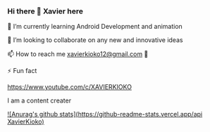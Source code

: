### Hi there 👋 Xavier here
 

 🌱 I’m currently learning Android Development and animation
 
 
 👯 I’m looking to collaborate on any new and innovative ideas
 
 
📫 How to reach me xavierkioko12@gmail.com 💬

⚡ Fun fact 
 
   https://www.youtube.com/c/XAVIERKIOKO
   
   I am a content creater
   
   [![Anurag's github stats](https://github-readme-stats.vercel.app/api XavierKioko)](https://github.com/anuraghazra/github-readme-stats)



